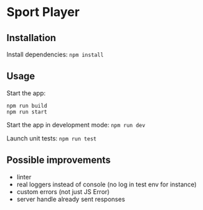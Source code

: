 # Sport Player

## Installation

Install dependencies:
`npm install`

## Usage

Start the app:
```
npm run build
npm run start
```


Start the app in development mode:
`npm run dev`

Launch unit tests:
`npm run test`

## Possible improvements

- linter
- real loggers instead of console (no log in test env for instance)
- custom errors (not just JS Error)
- server handle already sent responses
